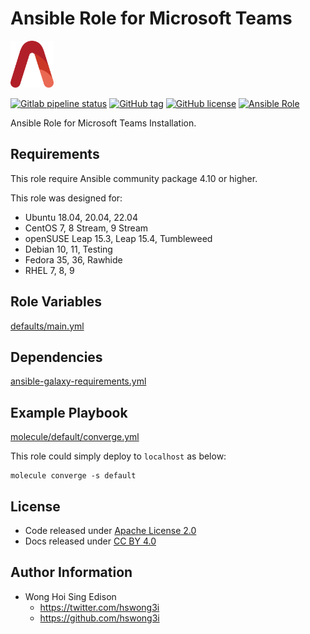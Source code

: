 # Ansible Role for Microsoft Teams

<a href="https://alvistack.com" title="AlviStack" target="_blank"><img src="/alvistack.svg" height="75" alt="AlviStack"></a>

[![Gitlab pipeline status](https://img.shields.io/gitlab/pipeline/alvistack/ansible-role-teams/master)](https://gitlab.com/alvistack/ansible-role-teams/-/pipelines)
[![GitHub tag](https://img.shields.io/github/tag/alvistack/ansible-role-teams.svg)](https://github.com/alvistack/ansible-role-teams/tags)
[![GitHub license](https://img.shields.io/github/license/alvistack/ansible-role-teams.svg)](https://github.com/alvistack/ansible-role-teams/blob/master/LICENSE)
[![Ansible Role](https://img.shields.io/badge/galaxy-alvistack.teams-blue.svg)](https://galaxy.ansible.com/alvistack/teams)

Ansible Role for Microsoft Teams Installation.

## Requirements

This role require Ansible community package 4.10 or higher.

This role was designed for:

  - Ubuntu 18.04, 20.04, 22.04
  - CentOS 7, 8 Stream, 9 Stream
  - openSUSE Leap 15.3, Leap 15.4, Tumbleweed
  - Debian 10, 11, Testing
  - Fedora 35, 36, Rawhide
  - RHEL 7, 8, 9

## Role Variables

[defaults/main.yml](defaults/main.yml)

## Dependencies

[ansible-galaxy-requirements.yml](ansible-galaxy-requirements.yml)

## Example Playbook

[molecule/default/converge.yml](molecule/default/converge.yml)

This role could simply deploy to `localhost` as below:

    molecule converge -s default

## License

  - Code released under [Apache License 2.0](LICENSE)
  - Docs released under [CC BY 4.0](http://creativecommons.org/licenses/by/4.0/)

## Author Information

  - Wong Hoi Sing Edison
      - <https://twitter.com/hswong3i>
      - <https://github.com/hswong3i>
